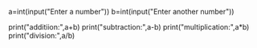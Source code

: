 a=int(input("Enter a number"))
b=int(input("Enter another number"))

print("additiion:",a+b)
print("subtraction:",a-b)
print("multiplication:",a*b)
print("division:",a/b)
